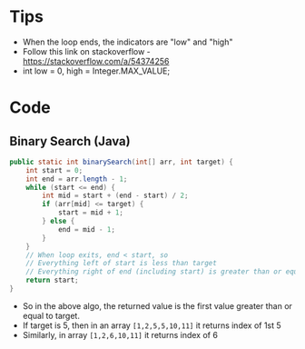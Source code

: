 # Tips
- When the loop ends, the indicators are "low" and "high"
- Follow this link on stackoverflow - https://stackoverflow.com/a/54374256 
- int low = 0, high = Integer.MAX_VALUE;

# Code
## Binary Search (Java)
```java
public static int binarySearch(int[] arr, int target) {
    int start = 0;
    int end = arr.length - 1;
    while (start <= end) {
        int mid = start + (end - start) / 2;
        if (arr[mid] <= target) {
            start = mid + 1;
        } else {
            end = mid - 1;
        }
    }
    // When loop exits, end < start, so
    // Everything left of start is less than target
    // Everything right of end (including start) is greater than or equal to target
    return start;
}
```
- So in the above algo, the returned value is the first value greater than or equal to target. 
- If target is 5, then in an array `[1,2,5,5,10,11]` it returns index of 1st 5
- Similarly, in array `[1,2,6,10,11]` it returns index of 6